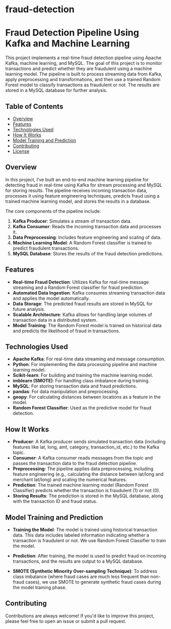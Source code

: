 # fraud-detection
# Fraud Detection Pipeline Using Kafka and Machine Learning

This project implements a real-time fraud detection pipeline using Apache Kafka, machine learning, and MySQL. The goal of this project is to monitor transactions and predict whether they are fraudulent using a machine learning model. The pipeline is built to process streaming data from Kafka, apply preprocessing and transformations, and then use a trained Random Forest model to classify transactions as fraudulent or not. The results are stored in a MySQL database for further analysis.

## Table of Contents
- [Overview](#overview)
- [Features](#features)
- [Technologies Used](#technologies-used)
- [How It Works](#how-it-works)
- [Model Training and Prediction](#model-training-and-prediction)
- [Contributing](#contributing)
- [License](#license)

## Overview

In this project, I’ve built an end-to-end machine learning pipeline for detecting fraud in real-time using Kafka for stream processing and MySQL for storing results. The pipeline receives incoming transaction data, processes it using feature engineering techniques, predicts fraud using a trained machine learning model, and stores the results in a database.

The core components of the pipeline include:
1. **Kafka Producer**: Simulates a stream of transaction data.
2. **Kafka Consumer**: Reads the incoming transaction data and processes it.
3. **Data Preprocessing**: Includes feature engineering and scaling of data.
4. **Machine Learning Model**: A Random Forest classifier is trained to predict fraudulent transactions.
5. **MySQL Database**: Stores the results of the fraud detection predictions.

## Features

- **Real-time Fraud Detection**: Utilizes Kafka for real-time message streaming and a Random Forest classifier for fraud prediction.
- **Automated Data Ingestion**: Kafka consumes streaming transaction data and applies the model automatically.
- **Data Storage**: The predicted fraud results are stored in MySQL for future analysis.
- **Scalable Architecture**: Kafka allows for handling large volumes of transaction data in a distributed system.
- **Model Training**: The Random Forest model is trained on historical data and predicts the likelihood of fraud in transactions.

## Technologies Used

- **Apache Kafka**: For real-time data streaming and message consumption.
- **Python**: For implementing the data processing pipeline and machine learning model.
- **Scikit-learn**: For building and training the machine learning model.
- **imblearn (SMOTE)**: For handling class imbalance during training.
- **MySQL**: For storing transaction data and fraud predictions.
- **pandas**: For data manipulation and preprocessing.
- **geopy**: For calculating distances between locations as a feature in the model.
- **Random Forest Classifier**: Used as the predictive model for fraud detection.

## How It Works

- **Producer**: A Kafka producer sends simulated transaction data (including features like lat, long, amt, category, transaction_id, etc.) to the Kafka topic.
- **Consumer**: A Kafka consumer reads messages from the topic and passes the transaction data to the fraud detection pipeline.
- **Preprocessing**: The pipeline applies data preprocessing, including feature engineering (e.g., calculating the distance between lat/long and merchant lat/long) and scaling the numerical features.
- **Prediction**: The trained machine learning model (Random Forest Classifier) predicts whether the transaction is fraudulent (1) or not (0).
- **Storing Results**: The prediction is stored in the MySQL database, along with the transaction ID and fraud status.

## Model Training and Prediction

- **Training the Model**: The model is trained using historical transaction data. This data includes labeled information indicating whether a transaction is fraudulent or not. We use Random Forest Classifier to train the model.

- **Prediction**: After training, the model is used to predict fraud on incoming transactions, and the results are output to a MySQL database.

- **SMOTE (Synthetic Minority Over-sampling Technique)**: To address class imbalance (where fraud cases are much less frequent than non-fraud cases), we use SMOTE to generate synthetic fraud cases during the model training phase.

## Contributing

Contributions are always welcome! If you'd like to improve this project, please feel free to open an issue or submit a pull request.
